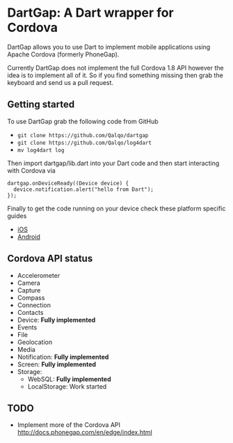 DartGap: A Dart wrapper for Cordova
===================================

DartGap allows you to use Dart to implement mobile applications using
Apache Cordova (formerly PhoneGap). 

Currently DartGap does not implement the full Cordova 1.8 API however the idea is to implement all of it. So if 
you find something missing then grab the keyboard and send us a pull request.

Getting started
---------------

To use DartGap grab the following code from GitHub

 * ```git clone https://github.com/Qalqo/dartgap```
 * ```git clone https://github.com/Qalqo/log4dart```
 * ```mv log4dart log```

Then import dartgap/lib.dart into your Dart code and then start
interacting with Cordova via

```
dartgap.onDeviceReady((Device device) {
  device.notification.alert("hello from Dart");
});
```

Finally to get the code running on your device check these platform specific guides

* [iOS][ios]
* [Android][android] 

Cordova API status
------------------

* Accelerometer
* Camera
* Capture
* Compass
* Connection
* Contacts
* Device: **Fully implemented**
* Events
* File
* Geolocation
* Media
* Notification: **Fully implemented**
* Screen: **Fully implemented** 
* Storage: 
  * WebSQL: **Fully implemented**
  * LocalStorage: Work started 

TODO
----
* Implement more of the Cordova API http://docs.phonegap.com/en/edge/index.html

[android]: https://github.com/Qalqo/dartgap/blob/master/doc/Android.md
[ios]: https://github.com/Qalqo/dartgap/blob/master/doc/iOS.md

